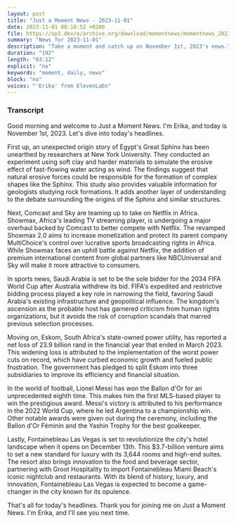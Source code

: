 ```yaml
---
layout: post
title: "Just a Moment News - 2023-11-01"
date: 2023-11-01 08:18:52 +0200
file: https://op3.dev/e/archive.org/download/momentnews/momentnews_2023-11-01.mp3
summary: "News for 2023-11-01"
description: "Take a moment and catch up on November 1st, 2023's news."
duration: "192"
length: "03:12"
explicit: "no"
keywords: "moment, daily, news"
block: "no"
voices: "'Erika' from ElevenLabs"
---
```


### Transcript

Good morning and welcome to Just a Moment News. I'm Erika, and today is November 1st, 2023. Let's dive into today's headlines.

First up, an unexpected origin story of Egypt's Great Sphinx has been unearthed by researchers at New York University. They conducted an experiment using soft clay and harder materials to simulate the erosive effect of fast-flowing water acting as wind. The findings suggest that natural erosive forces could be responsible for the formation of complex shapes like the Sphinx. This study also provides valuable information for geologists studying rock formations. It adds another layer of understanding to the debate surrounding the origins of the Sphinx and similar structures.

Next, Comcast and Sky are teaming up to take on Netflix in Africa. Showmax, Africa's leading TV streaming player, is undergoing a major overhaul backed by Comcast to better compete with Netflix. The revamped Showmax 2.0 aims to increase monetization and protect its parent company MultiChoice's control over lucrative sports broadcasting rights in Africa. While Showmax faces an uphill battle against Netflix, the addition of premium international content from global partners like NBCUniversal and Sky will make it more attractive to consumers.

In sports news, Saudi Arabia is set to be the sole bidder for the 2034 FIFA World Cup after Australia withdrew its bid. FIFA's expedited and restrictive bidding process played a key role in narrowing the field, favoring Saudi Arabia's existing infrastructure and geopolitical influence. The kingdom's ascension as the probable host has garnered criticism from human rights organizations, but it avoids the risk of corruption scandals that marred previous selection processes.

Moving on, Eskom, South Africa's state-owned power utility, has reported a net loss of 23.9 billion rand in the financial year that ended in March 2023. This widening loss is attributed to the implementation of the worst power cuts on record, which have curbed economic growth and fueled public frustration. The government has pledged to split Eskom into three subsidiaries to improve its efficiency and financial situation.

In the world of football, Lionel Messi has won the Ballon d'Or for an unprecedented eighth time. This makes him the first MLS-based player to win the prestigious award. Messi's victory is attributed to his performance in the 2022 World Cup, where he led Argentina to a championship win. Other notable awards were given out during the ceremony, including the Ballon d'Or Féminin and the Yashin Trophy for the best goalkeeper.

Lastly, Fontainebleau Las Vegas is set to revolutionize the city's hotel landscape when it opens on December 13th. This $3.7-billion venture aims to set a new standard for luxury with its 3,644 rooms and high-end suites. The resort also brings innovation to the food and beverage sector, partnering with Groot Hospitality to import Fontainebleau Miami Beach's iconic nightclub and restaurants. With its blend of history, luxury, and innovation, Fontainebleau Las Vegas is expected to become a game-changer in the city known for its opulence.

That's all for today's headlines. Thank you for joining me on Just a Moment News. I'm Erika, and I'll see you next time.
